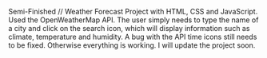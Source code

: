 Semi-Finished // 
Weather Forecast Project with HTML, CSS and JavaScript. Used the OpenWeatherMap API.
The user simply needs to type the name of a city and click on the search icon, which will display information such as climate, temperature and humidity.
A bug with the API time icons still needs to be fixed. Otherwise everything is working. I will update the project soon.
